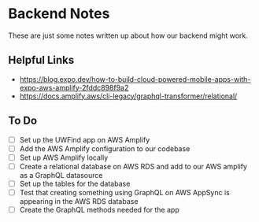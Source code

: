 # Backend Notes
These are just some notes written up about how our backend might work.

## Helpful Links
- https://blog.expo.dev/how-to-build-cloud-powered-mobile-apps-with-expo-aws-amplify-2fddc898f9a2
- https://docs.amplify.aws/cli-legacy/graphql-transformer/relational/

## To Do
- [ ] Set up the UWFind app on AWS Amplify 
- [ ] Add the AWS Amplify configuration to our codebase
- [ ] Set up AWS Amplify locally
- [ ] Create a relational database on AWS RDS and add to our AWS amplify as a GraphQL datasource
- [ ] Set up the tables for the database
- [ ] Test that creating something using GraphQL on AWS AppSync is appearing in the AWS RDS database
- [ ] Create the GraphQL methods needed for the app